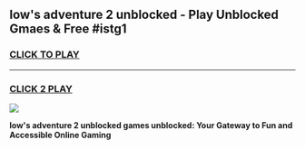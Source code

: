 
## low's adventure 2 unblocked - Play Unblocked Gmaes & Free #istg1
<h3>
<a href="https://news.freeplayer.one?title=low's_adventure_2_unblocked&ref=24F">CLICK TO PLAY</a></h3>
<hr>

<h3>
<a href="https://news.freeplayer.one?title=low's_adventure_2_unblocked&ref=24F">CLICK 2 PLAY</a>
  
</h3>

<a href="https://news.freeplayer.one?title=low's_adventure_2_unblocked&ref=24F/"><img src="https://clearcache.store/games.png"></a>


**low's adventure 2 unblocked games unblocked: Your Gateway to Fun and Accessible Online Gaming**
